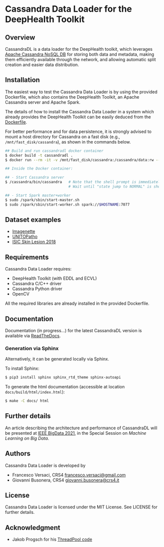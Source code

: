 # Cassandra Data Loader for the DeepHealth Toolkit

## Overview

CassandraDL is a data loader for the DeepHealth toolkit, which
leverages [Apache Cassandra NoSQL DB](https://cassandra.apache.org/)
for storing both data and metadata, making them efficiently available
through the network, and allowing automatic split creation and easier
data distribution.

## Installation

The easiest way to test the Cassandra Data Loader is by using the
provided Dockerfile, which also contains the DeepHealth Toolkit, an
Apache Cassandra server and Apache Spark.

The details of how to install the Cassandra Data Loader in a system
which already provides the DeepHealth Toolkit can be easily deduced
from the [Dockerfile](Dockerfile).

For better performance and for data persistence, it is strongly
advised to mount a host directory for Cassandra on a fast disk (e.g.,
`/mnt/fast_disk/cassandra`), as shown in the commands below.

```bash
## Build and run cassandradl docker container
$ docker build -t cassandradl .
$ docker run --rm -it -v /mnt/fast_disk/cassandra:/cassandra/data:rw --cap-add=sys_nice cassandradl

## Inside the Docker container:

## - Start Cassandra server
$ /cassandra/bin/cassandra   # Note that the shell prompt is immediately returned
                             # Wait until "state jump to NORMAL" is shown (about 1 minute)

## - Start Spark master+worker
$ sudo /spark/sbin/start-master.sh
$ sudo /spark/sbin/start-worker.sh spark://$HOSTNAME:7077
```

## Dataset examples

- [Imagenette](examples/imagenette/)
- [UNITOPatho](examples/unitopatho/)
- [ISIC Skin Lesion 2018](examples/isic_2018/)

## Requirements

Cassandra Data Loader requires:
- DeepHealth Toolkit (with EDDL and ECVL)
- Cassandra C/C++ driver
- Cassandra Python driver
- OpenCV

All the required libraries are already installed in the provided
Dockerfile.

## Documentation

Documentation (in progress...) for the latest CassandraDL version is
available via
[ReadTheDocs](https://cassandradl.readthedocs.io/en/latest/).

### Generation via Sphinx

Alternatively, it can be generated locally via Sphinx.

To install Sphinx:
```bash
$ pip3 install sphinx sphinx_rtd_theme sphinx-autoapi
```

To generate the html documentation (accessible at location `docs/build/html/index.html`):
```bash
$ make -C docs/ html
```

## Further details

An article describing the architecture and performance of CassandraDL
will be presented at [IEEE BigData 2021](http://bigdataieee.org/BigData2021/),
in the Special Session on *Machine Learning on Big Data*.

## Authors

Cassandra Data Loader is developed by
  * Francesco Versaci, CRS4 <francesco.versaci@gmail.com>
  * Giovanni Busonera, CRS4 <giovanni.busonera@crs4.it>

## License

Cassandra Data Loader is licensed under the MIT License.
See LICENSE for further details.

## Acknowledgment

- Jakob Progsch for his [ThreadPool code](https://github.com/progschj/ThreadPool)

